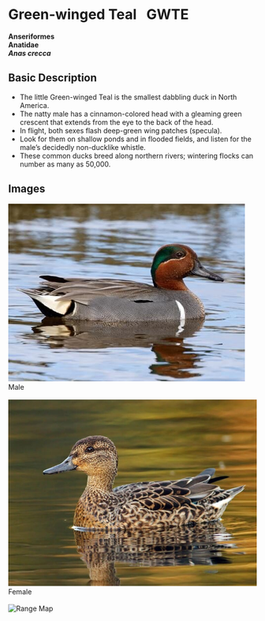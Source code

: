 # Green-winged Teal &nbsp; GWTE
**Anseriformes**<br>
**Anatidae**<br>
***Anas crecca***

## Basic Description
- The little Green-winged Teal is the smallest dabbling duck in North America.
- The natty male has a cinnamon-colored head with a gleaming green crescent that extends from the eye to the back of the head.
- In flight, both sexes flash deep-green wing patches (specula).
- Look for them on shallow ponds and in flooded fields, and listen for the male’s decidedly non-ducklike whistle.
- These common ducks breed along northern rivers; wintering flocks can number as many as 50,000.

<!--TAG helps me identify what the link points to-->
## Images
![TAG](gwte.male.jpg)<br>
Male <br><br>
![TAG](gwte.female.jpg)<br>
Female <br><br>
![Range Map](https://www.allaboutbirds.org/guide/assets/photo/62202911-720px.jpg)

